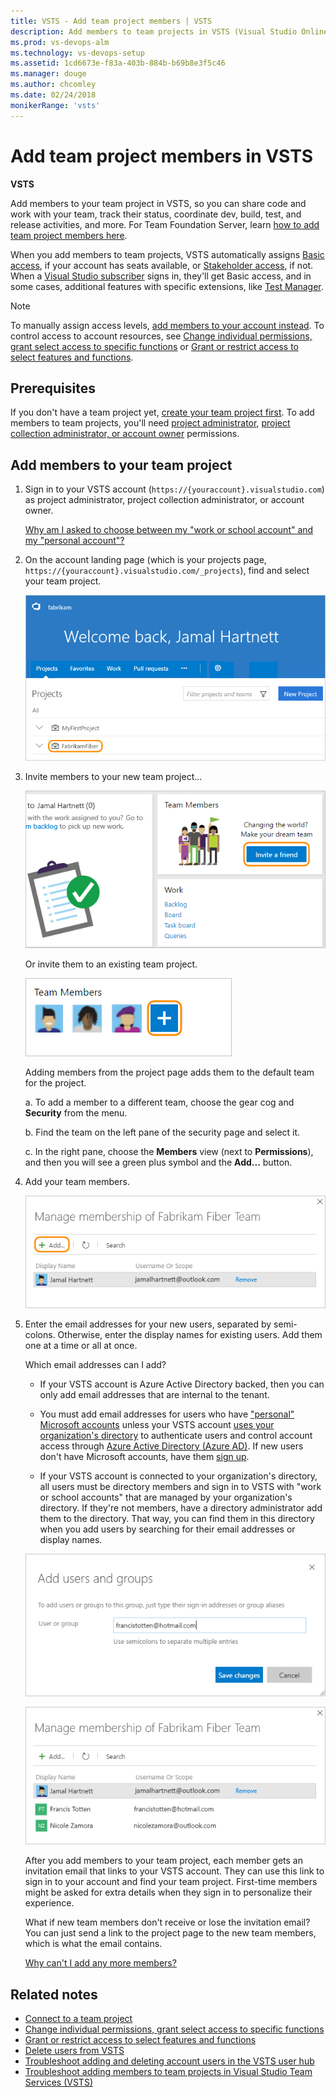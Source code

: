 ```yaml
---
title: VSTS - Add team project members | VSTS
description: Add members to team projects in VSTS (Visual Studio Online, VSTS, VSO)
ms.prod: vs-devops-alm
ms.technology: vs-devops-setup
ms.assetid: 1cd6673e-f83a-403b-884b-b69b8e3f5c46
ms.manager: douge
ms.author: chcomley
ms.date: 02/24/2018
monikerRange: 'vsts'
---
```



# Add team project members in VSTS

**VSTS**

Add members to your team project in VSTS, 
so you can share code and work with your team, track their status,
coordinate dev, build, test, and release activities, and more.
For Team Foundation Server, learn [how to add team project members here](../security/add-users-team-project.md).

When you add members to team projects,
VSTS automatically assigns
[Basic access](https://www.visualstudio.com/team-services/compare-features/),
if your account has seats available, 
or [Stakeholder access](https://www.visualstudio.com/team-services/compare-features/),
if not. When a [Visual Studio subscriber](https://www.visualstudio.com/products/subscriber-benefits-vs)
signs in, they'll get Basic access, and in some cases, additional features with specific extensions,
like [Test Manager](https://marketplace.visualstudio.com/items?itemName=ms.vss-testmanager-web).

> [!NOTE]
> To manually assign access levels,
> [add members to your account instead](add-account-users-assign-access-levels.md).
> To control access to account resources, see [Change individual permissions, grant select access to specific functions](../security/change-individual-permissions.md) or [Grant or restrict access to select features and functions](../security/restrict-access.md).

## Prerequisites

If you don't have a team project yet,
[create your team project first](../user-guide/connect-team-projects.md).
To add members to team projects, you'll need
[project administrator](../security/set-project-collection-level-permissions.md),
[project collection administrator, or account owner](faq-add-team-members.md#find-pca-owner) permissions.

## Add members to your team project

1. Sign in to your VSTS account (```https://{youraccount}.visualstudio.com```) as project administrator, project collection administrator, or account owner.

   [Why am I asked to choose between my "work or school account" and my "personal account"?](faq-add-team-members.md#ChooseOrgAcctMSAcct)

2. On the account landing page (which is your projects page, ```https://{youraccount}.visualstudio.com/_projects```), find and select your team project.

   ![On your Projects page, select your team project](_img/add-team-members/select-team-project-updated-ui.png)

3. Invite members to your new team project...

    ![On your team project home page, choose Invite a friend](_img/add-team-members/invite-team.png)

   Or invite them to an existing team project.

   ![On your team project page, choose Manage team members](_img/add-team-members/invite-team-existing.png)

    Adding members from the project page adds them to the default team for the project.

    a. To add a member to a different team, choose the gear cog and **Security** from the menu.

    b. Find the team on the left pane of the security page and select it.

    c. In the right pane, choose the **Members** view (next to **Permissions**), and then you will see a green plus symbol and the **Add...** button.

4. Add your team members.

   ![Choose Add](_img/add-team-members/add-user.png)

5. Enter the email addresses for your new users, separated by semi-colons. Otherwise, enter the display names for existing users. Add them one at a time or all at once.

	Which email addresses can I add?
	 * If your VSTS account is Azure Active Directory backed, then you can only add email addresses that are
	 internal to the tenant.
	
	 * You must add email addresses for users who have ["personal" Microsoft accounts](https://www.microsoft.com/account) 
	unless your VSTS account [uses your organization's directory](faq-add-team-members.md#ConnectedDirectory) 
	to authenticate users and control account access through 
	[Azure Active Directory (Azure AD)](https://azure.microsoft.com/en-us/documentation/articles/active-directory-whatis/). 
	If new users don't have Microsoft accounts, have them [sign up](https://signup.live.com/).

    * If your VSTS account is connected to your organization's directory,
	all users must be directory members and sign in to VSTS with "work or school accounts" that are managed by 
	your organization's directory. 	If they're not members, have a directory administrator add them to the directory. 
	That way, you can find them in this directory when you add users by searching for their email addresses or display names.

	![Add members' sign-in addresses or display names](_img/add-team-members/add-user2.png)

	![Members are now added to your team project](_img/add-team-members/team-project-members.png) 	

	After you add members to your team project, 
	each member gets an invitation email that 
	links to your VSTS account. 
	They can use this link to sign in to your account 
	and find your team project.
	First-time members might be asked for extra details 
	when they sign in to personalize their experience.

	What if new team members don't receive or lose the invitation email?  You can just send a link to the project page to
	the new team members, which is what the email contains.

	[Why can't I add any more members?](faq-add-team-members.md#cant-add-users)

## Related notes

* [Connect to a team project](../user-guide/connect-team-projects.md)
* [Change individual permissions, grant select access to specific functions](../security/change-individual-permissions.md)
* [Grant or restrict access to select features and functions](../security/restrict-access.md)
* [Delete users from VSTS](delete-account-users.md)
* [Troubleshoot adding and deleting account users in the VSTS user hub](faq-add-delete-users.md)
* [Troubleshoot adding members to team projects in Visual Studio Team Services (VSTS)](faq-add-team-members.md)
